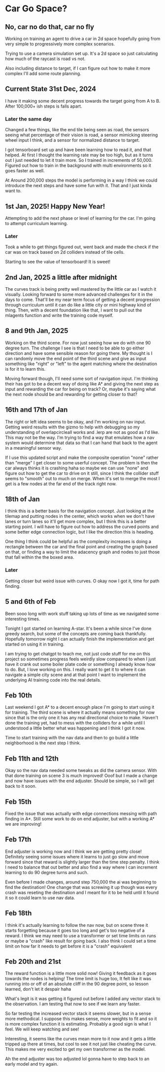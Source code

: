 # Car Go Space?

## No, car no do that, car no fly

Working on training an agent to drive a car in 2d space hopefully going from very simple to progressively more complex scenarios.

Trying to use a camera simulation set up. It's a 2d space so just calculating how much of the raycast is road vs not.

Also including distance to target, if I can figure out how to make it more complex I'll add some route planning.

## Current State 31st Dec, 2024

I have it making some decent progress towards the target going from A to B. After 100,000+ ish steps is falls apart.

### Later the same day

Changed a few things, like the end tile being seen as road, the sensors seeing what percentage of their vision is road, a sensor mimicking steering wheel input I think, and a sensor for normalized distance to target. 

I got tensorboard set up and have been learning how to read it, and that helped. At first I thought the learning rate may be too high, but as it turns out I just needed to let it train more. So I trained in increments of 50,000. Figured out how to train in the background with multi environments so it goes faster as well.

At Around 200,000 steps the model is performing in a way I think we could introduce the next steps and have some fun with it. That and I just kinda want to.

## 1st Jan, 2025! Happy New Year!

Attempting to add the next phase or level of learning for the car. I'm going to attempt curriculum learning.

### Later

Took a while to get things figured out, went back and made the check if the car was on track based on 2d colliders instead of tile cells.

Starting to see the value of tensorboard! It is sweet!

## 2nd Jan, 2025 a little after midnight

The curves track is being pretty well mastered by the little car as I watch it visually. Looking forward to some more advanced challenges for it in the days to come. That'll be my near term focus of getting a decent progression through curriculum until it can do like a little city or mini highway kind of thing. Then, with a decent foundation like that, I want to pull out the mlagents function and write the training code myself.

## 8 and 9th Jan, 2025

Working on the third scene. For now just seeing how we do with one 90 degree turn. The challenge I see is that I need to be able to go either direction and have some sensible reason for going there. My thought is I can randomly move the end point of the third scene and give as input something like "right" or "left" to the agent matching where the destination is for it to learn this.

Moving forward though, I'll need some sort of navigation input. I'm thinking their has got to be a decent way of doing like A* and giving the next step as input and rewarding the car for being on track? Or, maybe it's saying what the next node should be and rewarding for getting closer to that?

## 16th and 17th of Jan

The right or left idea seems to be okay, and I'm working on nav input. Getting weird results with the gizmo to help with debugging so my understanding of overlapcircleall works and .lerp are not as good as I'd like. This may not be the way. I'm trying to find a way that emulates how a nav system would determine that data so that I can hand that back to the agent in a meaningful sensor way.

If I use this updated script and make the composite operation "none" rather than "merge" I get closer to some userful concept. The problem is then the car always thinks it is crashing haha so maybe we can use "none" and figure out how to get the car to drive on it still, since I think the collider stuff seems to "smooth" out to much on merge. When it's set to merge the most I get is a few nodes at the far end of the track right now.

## 18th of Jan

I think this is a better basis for the navigation concept. Just looking at the tilemap and putting nodes in the center, which works when we don't have lanes or turn lanes so it'll get more complex, but I think this is a better starting point. I will have to figure out how to address the curved points and some better edge connection logic, but I like the direction this is heading.

One thing I think could be helpful as the complexity increases is doing a rectangle between the car and the final point and creating the graph based on that, or finding a way to limit the adacency graph and nodes to just those that fall within the the boxed area.

### Later

Getting closer but weird issue with curves. O okay now I got it, time for path finding.

## 5 and 6th of Feb

Been sooo long with work stuff taking up lots of time as we navigated some interesting times.

Tonight I got started on learning A-star. It's been a while since I've done greedy search, but some of the concepts are coming back thankfully. Hopefully tomorrow night I can actually finish the implementation and get started on using it in training.

I am trying to get chatgpt to teach me, not just code stuff for me on this project so sometimes progress feels weirdly slow compared to when I just have it crank out some boiler plate code or something I already know how to do. But, I love working on this. I really want to get it to where it can navigate a simple city scene and at that point I want to implement the underlying AI training code into the real details.

## Feb 10th

Last weekend I got A* to a decent enough place I'm going to start using it for training. The third scene is where it actually means something for now since that is the only one it has any real directional choice to make. Haven't done the training yet, had to mess with the colliders for a while until I understood a little better what was happening and I think I got it now.

Time to start training with the nav data and then to go build a little neighborhood is the next step I think.

## Feb 11th and 12th

Okay so the nav data needed some tweaks as did the camera sensor. With that done training on scene 3 is much improved! Ooof but I made a change and now have issues with the end adjuster. Should be simple, so I will get back to it soon.

## Feb 15th

Fixed the issue that was actually with edge connections messing with path finding in A*. Still some work to do on end adjuster, but with a working A* we are improving!

## Feb 17th

End adjuster is working now and I think we are getting pretty close! Definitely seeing some issues where it learns to just go slow and move forward since that reward is slightly larger than the time step penalty. I think I need to balance that out better and also find a way where I can increment learning to do 90 degree turns and such.

Even before I made changes, around step 750,000 the ai was beginning to find the destination! One change that was screwing it up though was every crash was reseting the destination and I meant for it to be held until it found it so it could learn to use nav data.

## Feb 18th

I think it's actually learning to follow the nav now, but on scene three it starts forgetting because it goes too long and get's too negative of a reward. I think we may need to use a transformer or set time limits on runs or maybe a "crash" like result for going back. I also think I could set a time limit on how far it needs to get before it is a "crash" equivalent

## Feb 20th and 21st

The reward function is a little more solid now! Giving it feedback as it goes towards the nodes is helping! The time limit is huge too, It felt like it was running into or off of an absolute cliff in the 90 degree point, so lesson learned, don't let it despair haha 

What's legit is it was getting it figured out before I added any vector stack to the observation. I am testing that now to see if we learn any faster.

So far testing the increased vector stack it seems slower, but in a sense more methodical. I suppose this makes sense, more weights to fit and so it is more complex function it is estimating. Probably a good sign is what I feel. We will keep watching and see!

Interesting, it seems like the curves mean more to it now and it gets a little tripped up there at times, but cool to see it not just like cheating the curve. This makes me very excited to get my own transformer as the model.

Ah the end adjuster was too adjusted lol gonna have to step back to an early model and try again.